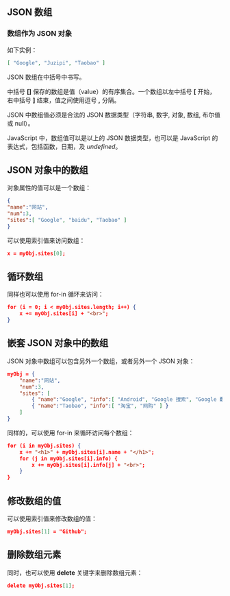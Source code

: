 ## JSON 数组

### 数组作为 JSON 对象

如下实例：

```json
[ "Google", "Juzipi", "Taobao" ]
```

JSON 数组在中括号中书写。

中括号 **[]** 保存的数组是值（value）的有序集合。一个数组以左中括号 **[** 开始， 右中括号 **]** 结束，值之间使用逗号 **,** 分隔。

JSON 中数组值必须是合法的 JSON 数据类型（字符串, 数字, 对象, 数组, 布尔值或 null）。

JavaScript 中，数组值可以是以上的 JSON 数据类型，也可以是 JavaScript 的表达式，包括函数，日期，及 *undefined*。



## JSON 对象中的数组

对象属性的值可以是一个数组：

```json
{
"name":"网站",
"num":3,
"sites":[ "Google", "baidu", "Taobao" ]
}
```

可以使用索引值来访问数组：

```json
x = myObj.sites[0];
```



## 循环数组

同样也可以使用 for-in 循环来访问：

```json
for (i = 0; i < myObj.sites.length; i++) {
    x += myObj.sites[i] + "<br>";
}
```



## 嵌套 JSON 对象中的数组

JSON 对象中数组可以包含另外一个数组，或者另外一个 JSON 对象：

```json
myObj = {
    "name":"网站",
    "num":3,
    "sites": [
        { "name":"Google", "info":[ "Android", "Google 搜索", "Google 翻译" ] },
        { "name":"Taobao", "info":[ "淘宝", "网购" ] }
    ]
}
```

同样的，可以使用 for-in 来循环访问每个数组：

```json
for (i in myObj.sites) {
    x += "<h1>" + myObj.sites[i].name + "</h1>";
    for (j in myObj.sites[i].info) {
        x += myObj.sites[i].info[j] + "<br>";
    }
}
```



## 修改数组的值

可以使用索引值来修改数组的值：

```json
myObj.sites[1] = "Github";
```



## 删除数组元素

同时，也可以使用 **delete** 关键字来删除数组元素：

```json
delete myObj.sites[1];
```
















